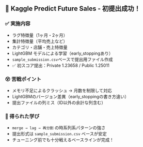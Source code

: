 ## 🎯 Kaggle Predict Future Sales - 初提出成功！

### ✅ 実施内容
- ラグ特徴量（1ヶ月・2ヶ月）
- 集計特徴量（平均売上など）
- カテゴリ・店舗・売上特徴量
- LightGBM モデルによる学習（early_stoppingあり）
- `sample_submission.csv`ベースで提出用ファイル作成
- ✅ 初スコア提出：Private 1.23658 / Public 1.25011

### 😵 苦戦ポイント
- メモリ不足によるクラッシュ → 月数を制限して対応
- LightGBMのバージョン差異（early_stoppingの書き方違い）
- 提出ファイルの列ミス（ID以外の余計な列含む）

### 🙌 得られた学び
- `merge → lag → 再分割` の時系列系パターンの強さ
- 提出形式は `sample_submission.csv` ベースが安定
- チューニング前でも十分戦えるベースラインが完成！
